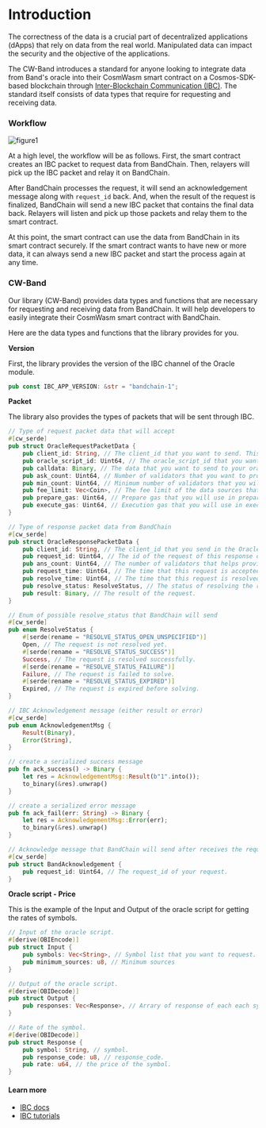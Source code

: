 <!--
order: 1
-->

# Introduction

The correctness of the data is a crucial part of decentralized applications (dApps) that rely on data from the real world. Manipulated data can impact the security and the objective of the applications.

The CW-Band introduces a standard for anyone looking to integrate data from Band's oracle into their CosmWasm smart contract on a Cosmos-SDK-based blockchain through [Inter-Blockchain Communication (IBC)](https://ibc.cosmos.network/main/ibc/overview.html). The standard itself consists of data types that require for requesting and receiving data.

### Workflow

![figure1](https://user-images.githubusercontent.com/13800683/225055001-07f95e3b-f6a7-4bbc-b0c3-6db1afa15b53.png)

At a high level, the workflow will be as follows. First, the smart contract creates an IBC packet to request data from BandChain. Then, relayers will pick up the IBC packet and relay it on BandChain. 

After BandChain processes the request, it will send an acknowledgement message along with `request_id` back. And, when the result of the request is finalized, BandChain will send a new IBC packet that contains the final data back. Relayers will listen and pick up those packets and relay them to the smart contract.

At this point, the smart contract can use the data from BandChain in its smart contract securely. If the smart contract wants to have new or more data, it can always send a new IBC packet and start the process again at any time.

### CW-Band

Our library (CW-Band) provides data types and functions that are necessary for requesting and receiving data from BandChain. It will help developers to easily integrate their CosmWasm smart contract with BandChain. 

Here are the data types and functions that the library provides for you.

**Version**

First, the library provides the version of the IBC channel of the Oracle module.

```rust
pub const IBC_APP_VERSION: &str = "bandchain-1";
```

**Packet**

The library also provides the types of packets that will be sent through IBC.

```rust
// Type of request packet data that will accept
#[cw_serde]
pub struct OracleRequestPacketData {
    pub client_id: String, // The client_id that you want to send. This will help you to identify the client that request.
    pub oracle_script_id: Uint64, // The oracle_script_id that you want to request data from.
    pub calldata: Binary, // The data that you want to send to your oracle script.
    pub ask_count: Uint64, // Number of validators that you want to provide you data.
    pub min_count: Uint64, // Minimum number of validators that you will accept the final result.
    pub fee_limit: Vec<Coin>, // The fee limit of the data sources that you are willing to pay for the data.
    pub prepare_gas: Uint64, // Prepare gas that you will use in preparation process of the oracle script.
    pub execute_gas: Uint64, // Execution gas that you will use in execution process of the oracle script.
}

// Type of response packet data from BandChain
#[cw_serde]
pub struct OracleResponsePacketData {
    pub client_id: String, // The client_id that you send in the OracleRequestPacketData.
    pub request_id: Uint64, // The id of the request of this response on BandChain.
    pub ans_count: Uint64, // The number of validators that helps provide this result.
    pub request_time: Uint64, // The time that this request is accepted on BandChain.
    pub resolve_time: Uint64, // The time that this request is resolved on BandChain.
    pub resolve_status: ResolveStatus, // The status of resolving the request.
    pub result: Binary, // The result of the request.
}

// Enum of possible resolve_status that BandChain will send
#[cw_serde]
pub enum ResolveStatus {
    #[serde(rename = "RESOLVE_STATUS_OPEN_UNSPECIFIED")]
    Open, // The request is not resolved yet.
    #[serde(rename = "RESOLVE_STATUS_SUCCESS")]
    Success, // The request is resolved successfully.
    #[serde(rename = "RESOLVE_STATUS_FAILURE")]
    Failure, // The request is failed to solve.
    #[serde(rename = "RESOLVE_STATUS_EXPIRED")]
    Expired, // The request is expired before solving.
}

// IBC Acknowledgement message (either result or error)
#[cw_serde]
pub enum AcknowledgementMsg {
    Result(Binary),
    Error(String),
}

// create a serialized success message
pub fn ack_success() -> Binary {
    let res = AcknowledgementMsg::Result(b"1".into());
    to_binary(&res).unwrap()
}

// create a serialized error message
pub fn ack_fail(err: String) -> Binary {
    let res = AcknowledgementMsg::Error(err);
    to_binary(&res).unwrap()
}

// Acknowledge message that BandChain will send after receives the request.
#[cw_serde]
pub struct BandAcknowledgement {
    pub request_id: Uint64, // The request_id of your request.
}
```

**Oracle script - Price**

This is the example of the Input and Output of the oracle script for getting the rates of symbols.

```rust
// Input of the oracle script.
#[derive(OBIEncode)]
pub struct Input {
    pub symbols: Vec<String>, // Symbol list that you want to request.
    pub minimum_sources: u8, // Minimum sources 
}

// Output of the oracle script.
#[derive(OBIDecode)]
pub struct Output {
    pub responses: Vec<Response>, // Arrary of response of each each symbol.
}

// Rate of the symbol.
#[derive(OBIDecode)]
pub struct Response {
    pub symbol: String, // symbol.
    pub response_code: u8, // response_code.
    pub rate: u64, // the price of the symbol.
}
```

#### Learn more

- [IBC docs](https://ibc.cosmos.network/main/ibc/overview.html)
- [IBC tutorials](https://tutorials.cosmos.network/academy/3-ibc/)
